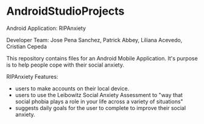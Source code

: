 # AndroidStudioProjects
Android Application: RIPAnxiety

Developer Team: Jose Pena Sanchez, Patrick Abbey, Liliana Acevedo, Cristian Cepeda

This repository contains files for an Android Mobile Application.
It's purpose is to help people cope with their social anxiety.

RIPAnxiety Features:
* users to make accounts on their local device.
* users to use the Leibowitz Social Anxiety Assessment
  to "way that social phobia plays a role in your life
  across a variety of situations"
* suggests daily goals for the user to complete to improve
  their social anxiety.

